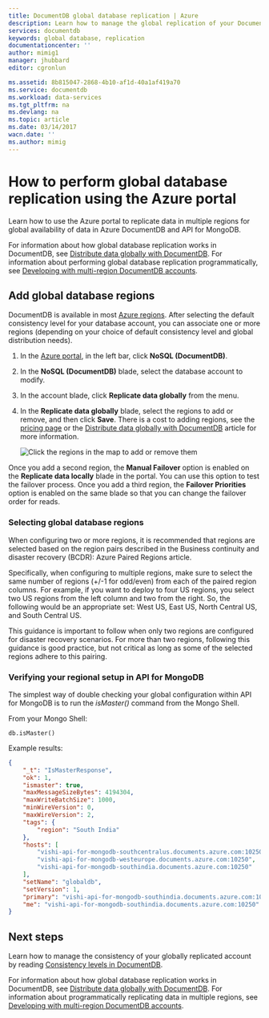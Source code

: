 ```yaml
---
title: DocumentDB global database replication | Azure
description: Learn how to manage the global replication of your DocumentDB account via the Azure portal.
services: documentdb
keywords: global database, replication
documentationcenter: ''
author: mimig1
manager: jhubbard
editor: cgronlun

ms.assetid: 8b815047-2868-4b10-af1d-40a1af419a70
ms.service: documentdb
ms.workload: data-services
ms.tgt_pltfrm: na
ms.devlang: na
ms.topic: article
ms.date: 03/14/2017
wacn.date: ''
ms.author: mimig
---
```


# How to perform global database replication using the Azure portal

Learn how to use the Azure portal to replicate data in multiple regions for global availability of data in Azure DocumentDB and API for MongoDB.

For information about how global database replication works in DocumentDB, see [Distribute data globally with DocumentDB](./documentdb-distribute-data-globally.md). For information about performing global database replication programmatically, see [Developing with multi-region DocumentDB accounts](./documentdb-developing-with-multiple-regions.md).

## <a id="addregion"></a>Add global database regions
DocumentDB is available in most [Azure regions][azureregions]. After selecting the default consistency level for your database account, you can associate one or more regions (depending on your choice of default consistency level and global distribution needs).

1. In the [Azure portal](https://portal.azure.cn/), in the left bar, click **NoSQL (DocumentDB)**.
2. In the **NoSQL (DocumentDB)** blade, select the database account to modify.
3. In the account blade, click **Replicate data globally** from the menu.
4. In the **Replicate data globally** blade, select the regions to add or remove, and then click **Save**. There is a cost to adding regions, see the [pricing page](https://www.azure.cn/pricing/details/documentdb/) or the [Distribute data globally with DocumentDB](./documentdb-distribute-data-globally.md) article for more information.

    ![Click the regions in the map to add or remove them][1]

Once you add a second region, the **Manual Failover** option is enabled on the **Replicate data locally** blade in the portal. You can use this option to test the failover process. Once you add a third region, the **Failover Priorities** option is enabled on the same blade so that you can change the failover order for reads.  

### Selecting global database regions
When configuring two or more regions, it is recommended that regions are selected based on the region pairs described in the Business continuity and disaster recovery (BCDR): Azure Paired Regions article.

Specifically, when configuring to multiple regions, make sure to select the same number of regions (+/-1 for odd/even) from each of the paired region columns. For example, if you want to deploy to four US regions, you select two US regions from the left column and two from the right. So, the following would be an appropriate set: West US, East US, North Central US, and South Central US.

This guidance is important to follow when only two regions are configured for disaster recovery scenarios. For more than two regions, following this guidance is good practice, but not critical as long as some of the selected regions adhere to this pairing.

<!---
## <a id="selectwriteregion"></a>Select the write region

While all regions associated with your DocumentDB database account can serve reads (both, single item as well as multi-item paginated reads) and queries, only one region can actively receive the write (insert, upsert, replace, delete) requests. To set the active write region, do the following  

1. In the **NoSQL (DocumentDB)** blade, select the database account to modify.
2. In the account blade, if the **All Settings** blade is not already opened, click **All Settings**.
3. In the **All Settings** blade, click **Write Region Priority**.
    ![Change the write region under DocumentDB Account > Settings > Add/Remove Regions][2]
4. Click and drag regions to order the list of regions. The first region in the list of regions is the active write region.
    ![Change the write region by reordering the region list under DocumentDB Account > Settings > Change Write Regions][3]
-->

### Verifying your regional setup in API for MongoDB
The simplest way of double checking your global configuration within API for MongoDB is to run the *isMaster()* command from the Mongo Shell.

From your Mongo Shell:

```
db.isMaster()
```

Example results:

```JSON
{
    "_t": "IsMasterResponse",
    "ok": 1,
    "ismaster": true,
    "maxMessageSizeBytes": 4194304,
    "maxWriteBatchSize": 1000,
    "minWireVersion": 0,
    "maxWireVersion": 2,
    "tags": {
        "region": "South India"
    },
    "hosts": [
        "vishi-api-for-mongodb-southcentralus.documents.azure.com:10250",
        "vishi-api-for-mongodb-westeurope.documents.azure.com:10250",
        "vishi-api-for-mongodb-southindia.documents.azure.com:10250"
    ],
    "setName": "globaldb",
    "setVersion": 1,
    "primary": "vishi-api-for-mongodb-southindia.documents.azure.com:10250",
    "me": "vishi-api-for-mongodb-southindia.documents.azure.com:10250"
}
```

## <a id="next"></a>Next steps
Learn how to manage the consistency of your globally replicated account by reading [Consistency levels in DocumentDB](./documentdb-consistency-levels.md).

For information about how global database replication works in DocumentDB, see [Distribute data globally with DocumentDB](./documentdb-distribute-data-globally.md). For information about programmatically replicating data in multiple regions, see [Developing with multi-region DocumentDB accounts](./documentdb-developing-with-multiple-regions.md).

<!--Image references-->
[1]: ./media/documentdb-portal-global-replication/documentdb-add-region.png
[2]: ./media/documentdb-portal-global-replication/documentdb_change_write_region-1.png
[3]: ./media/documentdb-portal-global-replication/documentdb_change_write_region-2.png

<!--Reference style links - using these makes the source content way more readable than using inline links-->
[consistency]: ./documentdb-consistency-levels.md
[azureregions]: https://azure.microsoft.com/en-us/regions/#services
[offers]: https://www.azure.cn/pricing/details/documentdb/